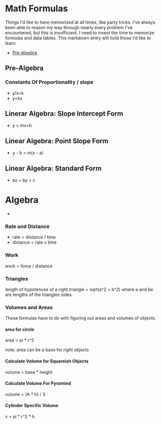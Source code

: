 # Math Formulas

Things I'd like to have memorized at all times, like party tricks.  I've always been able to reason my way through nearly every problem I've encountered, but this is insufficient.  I need to invest the time to memorize formulas and data tables.  This markdown entry will hold those I'd like to learn.

* [Pre-Algebra](#Pre-Algebra)

## Pre-Algebra

### Constants Of Proportionality / slope
* y/x=k
* y=kx
  
## Linerar Algebra: Slope Intercept Form
* y = mx+b
  
## Linear Algebra: Point Slope Form
* y - b = m(x - a)
  
## Linear Algebra: Standard Form
* ax + by = c

# Algebra 
* 

### Rate and Distance

* rate = distance / time 
* distance = rate x time

### Work

work = force / distance

### Triangles

length of hypotenuse of a right triangle = sqrt(a^2 + b^2) where a and be are lengths of the triangles sides.

### Volumes and Areas

These formulas have to do with figuring out areas and volumes of objects.

#### area for circle
area = pi * r^2

note: area can be a base for right objects

#### Calculate Volume for Squareish Objects

volume = base * height

#### Calculate Volume For Pyramind

volume = (A * h) / 3

#### Cylinder Specific Volume 
 v = pi * r^2 * h



